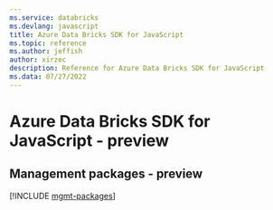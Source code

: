 ```yaml
---
ms.service: databricks
ms.devlang: javascript
title: Azure Data Bricks SDK for JavaScript
ms.topic: reference
ms.author: jeffish
author: xirzec
description: Reference for Azure Data Bricks SDK for JavaScript
ms.data: 07/27/2022
---
```

# Azure Data Bricks SDK for JavaScript - preview

## Management packages - preview
[!INCLUDE [mgmt-packages](data-bricks-mgmt-index.md)]